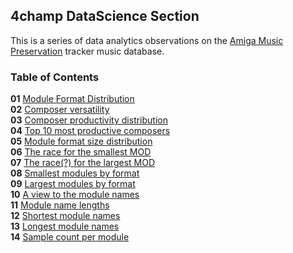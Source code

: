 ## 4champ DataScience Section

This is a series of data analytics observations on the
[Amiga Music Preservation](https://amp.dascene.net) tracker music database.

### Table of Contents

**01** [Module Format Distribution](ds_01.md)<br/>
**02** [Composer versatility](ds_02.md)<br/>
**03** [Composer productivity distribution](ds_03.md)<br/>
**04** [Top 10 most productive composers](ds_04.md)<br/>
**05** [Module format size distribution](ds_05.md)<br/>
**06** [The race for the smallest MOD](ds_06.md)<br/>
**07** [The race(?) for the largest MOD](ds_07.md)<br/>
**08** [Smallest modules by format](ds_08.md)<br/>
**09** [Largest modules by format](ds_09.md)<br/>
**10** [A view to the module names](ds_10.md)<br>
**11** [Module name lengths](ds_11.md)<br/>
**12** [Shortest module names](ds_12.md)<br/>
**13** [Longest module names](ds_13.md)<br/>
**14** [Sample count per module](ds_14.md)<br/>
